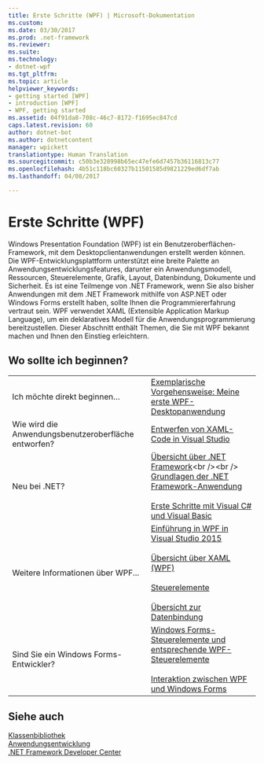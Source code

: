 ```yaml
---
title: Erste Schritte (WPF) | Microsoft-Dokumentation
ms.custom: 
ms.date: 03/30/2017
ms.prod: .net-framework
ms.reviewer: 
ms.suite: 
ms.technology:
- dotnet-wpf
ms.tgt_pltfrm: 
ms.topic: article
helpviewer_keywords:
- getting started [WPF]
- introduction [WPF]
- WPF, getting started
ms.assetid: 04f91da8-708c-46c7-8172-f1695ec847cd
caps.latest.revision: 60
author: dotnet-bot
ms.author: dotnetcontent
manager: wpickett
translationtype: Human Translation
ms.sourcegitcommit: c50b3e328998b65ec47efe6d7457b36116813c77
ms.openlocfilehash: 4b51c118bc60327b11501585d9821229ed6df7ab
ms.lasthandoff: 04/08/2017

---
```

# <a name="getting-started-wpf"></a>Erste Schritte (WPF)
Windows Presentation Foundation (WPF) ist ein Benutzeroberflächen-Framework, mit dem Desktopclientanwendungen erstellt werden können. Die WPF-Entwicklungsplattform unterstützt eine breite Palette an Anwendungsentwicklungsfeatures, darunter ein Anwendungsmodell, Ressourcen, Steuerelemente, Grafik, Layout, Datenbindung, Dokumente und Sicherheit. Es ist eine Teilmenge von .NET Framework, wenn Sie also bisher Anwendungen mit dem .NET Framework mithilfe von ASP.NET oder Windows Forms erstellt haben, sollte Ihnen die Programmiererfahrung vertraut sein. WPF verwendet XAML (Extensible Application Markup Language), um ein deklaratives Modell für die Anwendungsprogrammierung bereitzustellen. Dieser Abschnitt enthält Themen, die Sie mit WPF bekannt machen und Ihnen den Einstieg erleichtern.  
  
## <a name="where-should-i-start"></a>Wo sollte ich beginnen?  
  
|||  
|-|-|  
|Ich möchte direkt beginnen…|[Exemplarische Vorgehensweise: Meine erste WPF-Desktopanwendung](../../../../docs/framework/wpf/getting-started/walkthrough-my-first-wpf-desktop-application.md)|  
|Wie wird die Anwendungsbenutzeroberfläche entworfen?|[Entwerfen von XAML-Code in Visual Studio](http://msdn.microsoft.com/library/288e2415-9fcf-408e-bc35-9848315e14fd)|  
|Neu bei .NET?|[Übersicht über .NET Framework](https://msdn.microsoft.com/en-us/library/zw4w595w\(v=vs.140\).aspx)<br /><br /> [Grundlagen der .NET Framework-Anwendung](../../../../docs/standard/application-essentials.md)<br /><br /> [Erste Schritte mit Visual C# und Visual Basic](https://msdn.microsoft.com/en-us/library/dd492171\(v=vs.140\).aspx)|  
|Weitere Informationen über WPF...|[Einführung in WPF in Visual Studio 2015](../../../../docs/framework/wpf/getting-started/introduction-to-wpf-in-vs.md)<br /><br /> [Übersicht über XAML (WPF)](../../../../docs/framework/wpf/advanced/xaml-overview-wpf.md)<br /><br /> [Steuerelemente](../../../../docs/framework/wpf/controls/index.md)<br /><br /> [Übersicht zur Datenbindung](../../../../docs/framework/wpf/data/data-binding-overview.md)|  
|Sind Sie ein Windows Forms-Entwickler?|[Windows Forms-Steuerelemente und entsprechende WPF-Steuerelemente](../../../../docs/framework/wpf/advanced/windows-forms-controls-and-equivalent-wpf-controls.md)<br /><br /> [Interaktion zwischen WPF und Windows Forms](../../../../docs/framework/wpf/advanced/wpf-and-windows-forms-interoperation.md)|  
  
## <a name="see-also"></a>Siehe auch  
 [Klassenbibliothek](../../../../docs/framework/wpf/class-library-wpf.md)   
 [Anwendungsentwicklung](../../../../docs/framework/wpf/app-development/index.md)   
 [.NET Framework Developer Center](http://go.microsoft.com/fwlink/?LinkId=187437)
